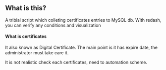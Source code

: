 ## What is this?

A tribial script which colleting certificates entries to MySQL db.
With redash, you can verify any conditions and visualization

#### What is certificates

It also known as Digital Certificate.
The main point is it has expire date, the administrator must take care it.

It is not realistic check each certificates, need to automation scheme.

 




